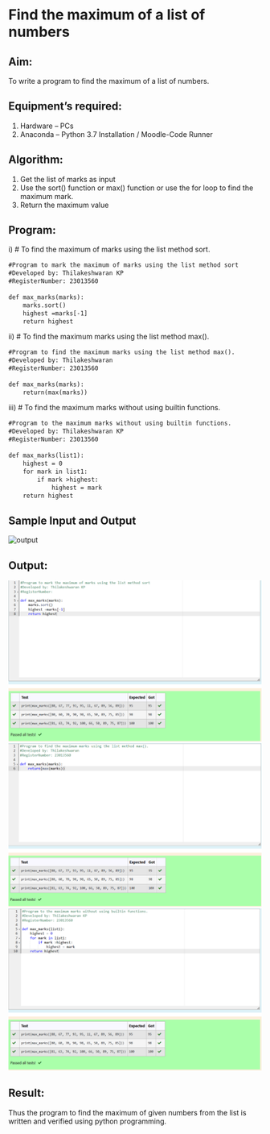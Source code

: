# Find the maximum of a list of numbers
## Aim:
To write a program to find the maximum of a list of numbers.
## Equipment’s required:
1.	Hardware – PCs
2.	Anaconda – Python 3.7 Installation / Moodle-Code Runner
## Algorithm:
1.	Get the list of marks as input
2.	Use the sort() function or max() function or use the for loop to find the maximum mark.
3.	Return the maximum value
## Program:

i)	# To find the maximum of marks using the list method sort.
```
#Program to mark the maximum of marks using the list method sort
#Developed by: Thilakeshwaran KP
#RegisterNumber: 23013560

def max_marks(marks):
    marks.sort()
    highest =marks[-1]
    return highest
```

ii)	# To find the maximum marks using the list method max().
```
#Program to find the maximum marks using the list method max().
#Developed by: Thilakeshwaran
#RegisterNumber: 23013560

def max_marks(marks):
    return(max(marks))
```

iii) # To find the maximum marks without using builtin functions.
```
#Program to the maximum marks without using builtin functions.
#Developed by: Thilakeshwaran KP
#RegisterNumber: 23013560

def max_marks(list1):
    highest = 0
    for mark in list1:
        if mark >highest:
            highest = mark
    return highest
```
## Sample Input and Output
![output](./img/max_marks1.jpg) 

## Output:
![output](/sort-method.png)
![output](/maxmark.png)
![output](/without-builtin.png)
## Result:
Thus the program to find the maximum of given numbers from the list is written and verified using python programming.